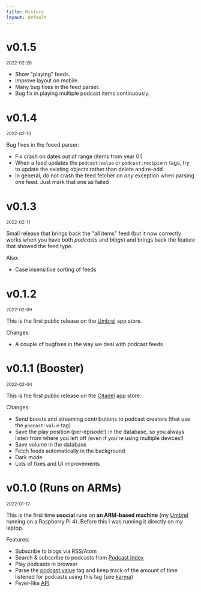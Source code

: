 ```yaml
---
title: History
layout: default
---
```


<h1 id="v0.1.5">v0.1.5</h1>
<small>2022-02-28</small>

* Show "playing" feeds.
* Improve layout on mobile.
* Many bug fixes in the feed parser.
* Bug fix in playing multiple podcast items continuously.

<h1 id="v0.1.4">v0.1.4</h1>
<small>2022-02-13</small>

Bug fixes in the feeed parser:

* Fix crash on dates out of range (items from year 0!)
* When a feed updates the `podcast:value` or `podcast:recipient` tags, try to update the existing objects rather than delete and re-add
* In general, do not crash the feed fetcher on *any* exception when parsing *one* feed. Just mark that one as failed

<h1 id="v0.1.3">v0.1.3</h1>
<small>2022-02-11</small>

Small release that brings back the "all items" feed (but it now correctly works when you have both *podcasts* and *blogs*) and brings back the feature that showed the feed type.

Also:

* Case insensitive sorting of feeds

<h1 id="v0.1.2">v0.1.2</h1>
<small>2022-02-09</small>

This is the first public release on the [Umbrel](http://getumbrel.com) app store.

Changes:

* A couple of bugfixes in the way we deal with podcast feeds

<h1 id="v0.1.1">v0.1.1 (Booster)</h1>
<small>2022-02-04</small>

This is the first public release on the [Citadel](https://github.com/runcitadel) app store.

Changes:

* Send boosts and streaming contributions to podcast creators (that use the `podcast:value` tag)
* Save the play position (per-episode!) in the database, so you always listen from where you left off (even if you're using multiple devices!)
* Save volume in the database
* Fetch feeds automatically in the background
* Dark mode
* Lots of fixes and UI improvements

<h1 id="v0.1.0">v0.1.0 (Runs on ARMs)</h1>
<small>2022-01-12</small>

This is the first time **usocial** runs on **an ARM-based machine** (my [Umbrel](https://getumbrel.com/) running on a Raspberry Pi 4). Before this I was running it directly on my laptop.

Features:

* Subscribe to blogs via RSS/Atom
* Search & subscribe to podcasts from [Podcast Index](https://podcastindex.org)
* Play podcasts in browser
* Parse the [podcast:value](https://github.com/Podcastindex-org/podcast-namespace/blob/main/value/value.md) tag and keep track of the amount of time listened for podcasts using this tag (see [karma](/karma))
* Fever-like [API](/api)
